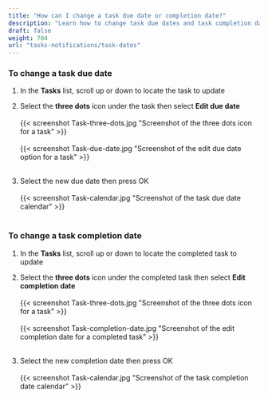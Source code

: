 ```yaml
---
title: "How can I change a task due date or completion date?"
description: "Learn how to change task due dates and task completion dates"
draft: false
weight: 704
url: "tasks-notifications/task-dates"
---
```

### To change a task due date
1. In the **Tasks** list, scroll up or down to locate the task to update

2. Select the **three dots** icon under the task then select **Edit due date**<br /><br />
{{< screenshot Task-three-dots.jpg "Screenshot of the three dots icon for a task" >}}<br /><br />
{{< screenshot Task-due-date.jpg "Screenshot of the edit due date option for a task" >}}<br /><br />

3. Select the new due date then press OK<br /><br />
{{< screenshot Task-calendar.jpg "Screenshot of the task due date calendar" >}}<br /><br />

### To change a task completion date
1. In the **Tasks** list, scroll up or down to locate the completed task to update

2. Select the **three dots** icon under the completed task then select **Edit completion date**<br /><br />
{{< screenshot Task-three-dots.jpg "Screenshot of the three dots icon for a task" >}}<br /><br />
{{< screenshot Task-completion-date.jpg "Screenshot of the edit completion date for a completed task" >}}<br /><br />

3. Select the new completion date then press OK<br /><br />
{{< screenshot Task-calendar.jpg "Screenshot of the task completion date calendar" >}}
